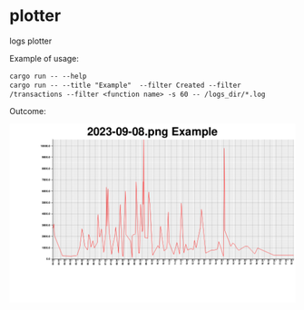 # plotter
logs plotter


Example of usage:
```
cargo run -- --help
cargo run -- --title "Example"  --filter Created --filter /transactions --filter <function name> -s 60 -- /logs_dir/*.log
```

Outcome:

![Example](examples/2023-09-08.png)
